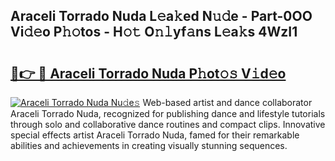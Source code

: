 ## Araceli Torrado Nuda L𝚎a𝚔ed N𝚞𝚍e - Part-0OO Vi𝚍𝚎o P𝚑𝚘tos - H𝚘𝚝 O𝚗𝚕yf𝚊ns L𝚎a𝚔s 4WzI1

# <h2><a href="http://kf6yd2.oniu.top/?m=Araceli+Torrado+Nuda">🔗👉 🔴 Araceli Torrado Nuda P𝚑ot𝚘𝚜 V𝚒d𝚎o</a></h2>

[![Araceli Torrado Nuda Nu𝚍e𝚜](https://i.imgur.com/0qMVB7G.gif)](http://kf6yd2.oniu.top/?m=Araceli+Torrado+Nuda)
Web-based artist and dance collaborator Araceli Torrado Nuda, recognized for publishing dance and lifestyle tutorials through solo and collaborative dance routines and compact clips. Innovative special effects artist Araceli Torrado Nuda, famed for their remarkable abilities and achievements in creating visually stunning sequences.  
